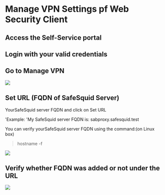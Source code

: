 
# Manage VPN Settings pf Web Security Client

## Access the Self-Service portal

## Login with your valid credentials

## Go to Manage VPN

![](/img/Application_Eco-System/Manage_VPN_settings_of_Web_Security_Client/image1.webp)

## Set URL (FQDN of SafeSquid Server)

YourSafeSquid server FQDN and click on Set URL

'Example: 'My SafeSquid server FQDN is: sabproxy.safesquid.test

You can verify yourSafeSquid server FQDN using the command:(on Linux box)

> hostname -f

![](/img/Application_Eco-System/Manage_VPN_settings_of_Web_Security_Client/image2.webp)

## Verify whether FQDN was added or not under the URL

![](/img/Application_Eco-System/Manage_VPN_settings_of_Web_Security_Client/image3.webp)
